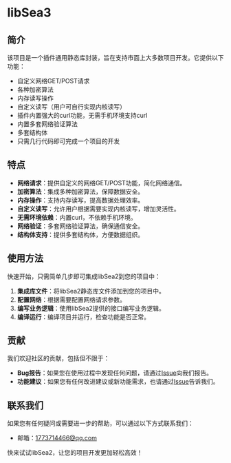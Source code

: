 # libSea3

## 简介

该项目是一个插件通用静态库封装，旨在支持市面上大多数项目开发。它提供以下功能：

- 自定义网络GET/POST请求
- 各种加密算法
- 内存读写操作
- 自定义读写（用户可自行实现内核读写）
- 插件内置强大的curl功能，无需手机环境支持curl
- 内置多套网络验证算法
- 多套结构体
- 只需几行代码即可完成一个项目的开发

## 特点

- **网络请求**：提供自定义的网络GET/POST功能，简化网络通信。
- **加密算法**：集成多种加密算法，保障数据安全。
- **内存操作**：支持内存读写，提高数据处理效率。
- **自定义读写**：允许用户根据需要实现内核读写，增加灵活性。
- **无需环境依赖**：内置curl，不依赖手机环境。
- **网络验证**：多套网络验证算法，确保通信安全。
- **结构体支持**：提供多套结构体，方便数据组织。

## 使用方法

快速开始，只需简单几步即可集成libSea2到您的项目中：

1. **集成库文件**：将libSea2静态库文件添加到您的项目中。
2. **配置网络**：根据需要配置网络请求参数。
3. **编写业务逻辑**：使用libSea2提供的接口编写业务逻辑。
4. **编译运行**：编译项目并运行，检查功能是否正常。

## 贡献

我们欢迎社区的贡献，包括但不限于：

- **Bug报告**：如果您在使用过程中发现任何问题，请通过[Issue](https://github.com/AYssu/libSea3/issues)向我们报告。
- **功能建议**：如果您有任何改进建议或新功能需求，也请通过[Issue](https://github.com/AYssu/libSea3/issues)告诉我们。

## 联系我们

如果您有任何疑问或需要进一步的帮助，可以通过以下方式联系我们：

- 邮箱：[1773714466@qq.com](mailto:[1773714466@qq.com])

快来试试libSea2，让您的项目开发更加轻松高效！
